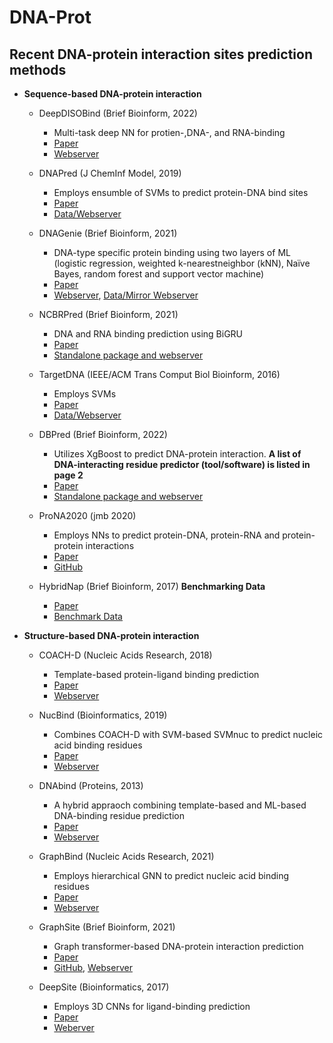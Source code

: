 # DNA-Prot

## Recent DNA-protein interaction sites prediction methods

- **Sequence-based DNA-protein interaction**

  - DeepDISOBind (Brief Bioinform, 2022)
    - Multi-task deep NN for protien-,DNA-, and RNA-binding
    - [Paper](https://doi.org/10.1093/bib/bbab521)
    - [Webserver](https://www.csuligroup.com/DeepDISOBind/)

  - DNAPred (J ChemInf Model, 2019)
    - Employs ensumble of SVMs to predict protein-DNA bind sites 
    - [Paper](https://pubs.acs.org/doi/full/10.1021/acs.jcim.8b00749) 
    - [Data/Webserver](http://202.119.84.36:3079/dnapred/)
  - DNAGenie (Brief Bioinform, 2021)
    - DNA-type specific protein binding using two layers of ML (logistic regression, weighted k-nearestneighbor (kNN), Naïve Bayes, random forest and support vector
machine)
    - [Paper](https://doi.org/10.1093/bib/bbab336)
    - [Webserver](http://biomine.cs.vcu.edu/servers/DNAgenie/), [Data/Mirror Webserver](http://www.inforstation.com/webservers/DNAgenie/predict.html)
  - NCBRPred (Brief Bioinform, 2021)
    - DNA and RNA binding prediction using BiGRU
    - [Paper](https://doi.org/10.1093/bib/bbab564)
    - [Standalone package and webserver](http://bliulab.net/NCBRPred/)
  - TargetDNA (IEEE/ACM Trans Comput Biol Bioinform, 2016)
    - Employs SVMs
    - [Paper](https://doi.org/10.1109/tcbb.2016.2616469)
    - [Data/Webserver](http://csbio.njust.edu.cn/bioinf/TargetDNA/)
  - DBPred (Brief Bioinform, 2022)
    - Utilizes XgBoost to predict DNA-protein interaction. **A list of DNA-interacting residue predictor (tool/software) is listed in page 2**
    - [Paper](https://doi.org/10.1093/bib/bbac322)
    - [Standalone package and webserver](https://webs.iiitd.edu.in/raghava/dbpred)
  - ProNA2020 (jmb 2020)
    - Employs NNs to predict protein-DNA, protein-RNA and protein-protein interactions
    - [Paper](https://doi.org/10.1016/j.jmb.2020.02.026)
    - [GitHub](https://github.com/Rostlab/ProNA2020.git)

  
  - HybridNap (Brief Bioinform, 2017) **Benchmarking Data**
    - [Paper](https://doi.org/10.1093/bib/bbx168)
    - [Benchmark Data](http://biomine.cs.vcu.edu/servers/hybridNAP/)


- **Structure-based DNA-protein interaction**

  - COACH-D (Nucleic Acids Research, 2018)
    - Template-based protein-ligand binding prediction
    - [Paper](https://doi.org/10.1093/nar/gky439)
    - [Webserver](http://yanglab.nankai.edu.cn/COACH-D/)
  - NucBind (Bioinformatics, 2019)
    - Combines COACH-D with SVM-based SVMnuc to predict nucleic acid binding residues
    - [Paper](https://doi.org/10.1093/bioinformatics/bty756)
    - [Webserver](https://yanglab.nankai.edu.cn/NucBind/)
  - DNAbind (Proteins, 2013)
    - A hybrid appraoch combining template-based and ML-based DNA-binding residue prediction
    - [Paper](https://doi-org.ezproxy.lib.vt.edu/10.1002/prot.24330)
    - [Webserver](http://mleg.cse.sc.edu/DNABind/)

  - GraphBind (Nucleic Acids Research, 2021)
    - Employs hierarchical GNN to predict nucleic acid binding residues
    - [Paper](https://doi.org/10.1093/nar/gkab044)
    - [Webserver](http://www.csbio.sjtu.edu.cn/bioinf/GraphBind/)
  - GraphSite (Brief Bioinform, 2021)
    - Graph transformer-based DNA-protein interaction prediction
    - [Paper](https://doi.org/10.1093/bib/bbab564)
    - [GitHub](https://github.com/biomed-AI/GraphSite), [Webserver](https://biomed.nscc-gz.cn/apps/GraphSite)
  - DeepSite (Bioinformatics, 2017)
    - Employs 3D CNNs for ligand-binding prediction
    - [Paper](https://doi.org/10.1093/bioinformatics/btx350)
    - [Weberver](https://playmolecule.com/deepsite/)
